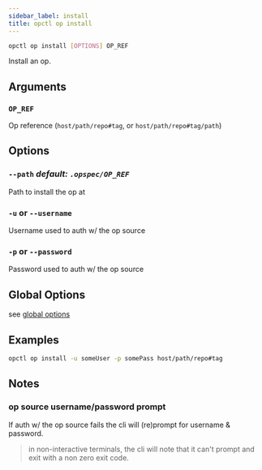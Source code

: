 ```yaml
---
sidebar_label: install
title: opctl op install
---
```


```sh
opctl op install [OPTIONS] OP_REF
```

Install an op.

## Arguments

### `OP_REF`
Op reference (`host/path/repo#tag`, or `host/path/repo#tag/path`)

## Options

### `--path` *default: `.opspec/OP_REF`*
Path to install the op at

### `-u` or `--username`
Username used to auth w/ the op source

### `-p` or `--password`
Password used to auth w/ the op source

## Global Options
see [global options](../global-options.md)

## Examples
```sh
opctl op install -u someUser -p somePass host/path/repo#tag
```

## Notes

### op source username/password prompt
If auth w/ the op source fails the cli will (re)prompt for username &
password.

> in non-interactive terminals, the cli will note that it can't prompt
> and exit with a non zero exit code.